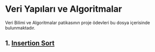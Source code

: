 # Veri Yapıları ve Algoritmalar

Veri Bilimi ve Algoritmalar patikasının proje ödevleri bu dosya içerisinde bulunmaktadır.  

## 1. [Insertion Sort](https://github.com/elifmehlika/Patika/blob/main/Veri%20Yap%C4%B1lar%C4%B1%20ve%20Algoritmalar/insertionSort.md)
